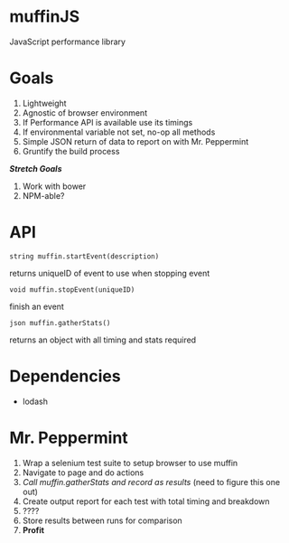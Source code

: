 muffinJS
========

JavaScript performance library

Goals
=====

1. Lightweight
2. Agnostic of browser environment
3. If Performance API is available use its timings
4. If environmental variable not set, no-op all methods
5. Simple JSON return of data to report on with Mr. Peppermint
6. Gruntify the build process

**_Stretch Goals_**
1. Work with bower
2. NPM-able?

API
===

    string muffin.startEvent(description)
returns uniqueID of event to use when stopping event

    void muffin.stopEvent(uniqueID)

finish an event

    json muffin.gatherStats()
returns an object with all timing and stats required


Dependencies
============

* lodash

Mr. Peppermint
==============

1. Wrap a selenium test suite to setup browser to use muffin
2. Navigate to page and do actions
3. _Call muffin.gatherStats and record as results_ (need to figure this one out)
4. Create output report for each test with total timing and breakdown
5. ????
6. Store results between runs for comparison
7. **Profit**

